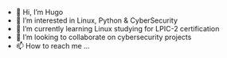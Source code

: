 - 👋 Hi, I’m Hugo
- 👀 I’m interested in Linux, Python & CyberSecurity
- 🌱 I’m currently learning Linux studying for LPIC-2 certification
- 💞️ I’m looking to collaborate on cybersecurity projects
- 📫 How to reach me ...

<!---
hugo-00/hugo-00 is a ✨ special ✨ repository because its `README.md` (this file) appears on your GitHub profile.
You can click the Preview link to take a look at your changes.
--->
